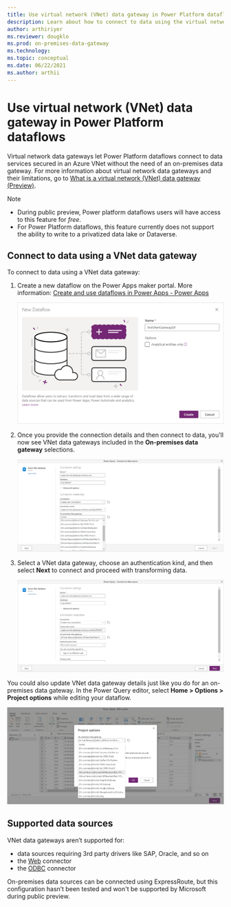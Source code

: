 ```yaml
---
title: Use virtual network (VNet) data gateway in Power Platform dataflows
description: Learn about how to connect to data using the virtual network (VNet) data gateway, along with details of supported data sources.
author: arthiriyer
ms.reviewer: dougklo
ms.prod: on-premises-data-gateway
ms.technology:
ms.topic: conceptual
ms.date: 06/22/2021
ms.author: arthii
---
```


# Use virtual network (VNet) data gateway in Power Platform dataflows

Virtual network data gateways let Power Platform dataflows connect to data services secured in an Azure VNet without the need of an on-premises data gateway. For more information about virtual network data gateways and their limitations, go to [What is a virtual network (VNet) data gateway (Preview)](what-is.md).

>[!Note]
>
>* During public preview, Power platform dataflows users will have access to this feature for *free*.
>* For Power Platform dataflows, this feature currently does not support the ability to write to a privatized data lake or Dataverse.

## Connect to data using a VNet data gateway

To connect to data using a VNet data gateway:

1. Create a new dataflow on the Power Apps maker portal. More information: [Create and use dataflows in Power Apps - Power Apps](/powerapps/maker/data-platform/create-and-use-dataflows)

   ![Screenshot showing the New Dataflow dialog box in Power Apps, with the name of the new dataflow entered in the Name text box](media/create-a-new-dataflow.png)

2. Once you provide the connection details and then connect to data, you'll now see VNet data gateways included in the **On-premises data gateway** selections.

   ![Screenshot showing the Power Query connect to data source dialog box with VNet data gateway names included in the on-premises data gateway selection box](media/vnet-gateway-selections.png)

3. Select a VNet data gateway, choose an authentication kind, and then select **Next** to connect and proceed with transforming data.

   ![Screenshot showing the Power Query connect to data source dialog box with the VNet data gateway name selected, the user signed in, and ready to select the Next button](media/finishing-vnet-connection.png)

You could also update VNet data gateway details just like you do for an on-premises data gateway. In the Power Query editor, select **Home > Options > Project options** while editing your dataflow.

   ![screenshot](media/project-options-gateway.png)

## Supported data sources

VNet data gateways aren’t supported for:

* data sources requiring 3rd party drivers like SAP, Oracle, and so on
* the [Web](/power-query/connectors/web/web) connector
* the [ODBC](/power-query/connectors/odbc) connector

On-premises data sources can be connected using ExpressRoute, but this configuration hasn’t been tested and won't be supported by Microsoft during public preview.
